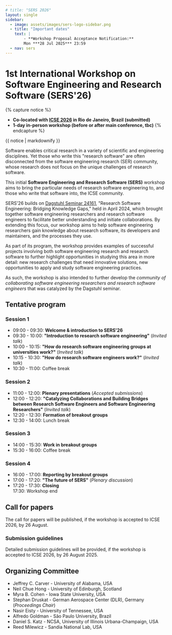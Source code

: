 ```yaml
---
# title: "SERS 2026"
layout: single
sidebar:
  - image: assets/images/sers-logo-sidebar.png
  - title: "Important dates"
    text: |
        - **Workshop Proposal Acceptance Notification:**  
        Mon ***28 Jul 2025*** 23:59
  - nav: sers
---
```


# 1st International Workshop on Software Engineering and Research Software (SERS'26)

{% capture notice %}
- **Co-located with [ICSE 2026](https://conf.researchr.org/home/icse-2026) in Rio de Janeiro, Brazil (submitted)**
- **1-day in-person workshop (before or after main conference, tbc)**
{% endcapture %}

<div class="notice--info" style="text-size: 100%;">{{ notice | markdownify }}</div>

Software enables critical research in a variety of scientific and engineering disciplines. Yet those who write this "research software" are often disconnected from the software engineering research (SER) community, whose research does not focus on the unique challenges of research software.

This initial **Software Engineering and Research Software (SERS)** workshop aims to bring the particular needs of research software engineering to, and those who write that software into, the ICSE community.

SERS'26 builds on [Dagstuhl Seminar 24161](https://dagstuhl.de/24161), "Research Software Engineering: Bridging Knowledge Gaps," held in April 2024, which brought together software engineering researchers and research software engineers to facilitate better understanding and initiate collaborations. By extending this focus, our workshop aims to help software engineering researchers gain knowledge about research software, its developers and maintainers, and the processes they use.

As part of its program, the workshop provides examples of successful projects involving both software engineering research and research software to further highlight opportunities in studying this area in more detail: new research challenges that need innovative solutions, new opportunities to apply and study software engineering practices. 

As such, the workshop is also intended to further develop the *community of collaborating software engineering researchers and research software engineers* that was catalyzed by the Dagstuhl seminar.

## Tentative program

### Session 1

- 09:00 - 09:30: **Welcome & introduction to SERS'26**
- 09:30 - 10:00: **"Introduction to research software engineering"** (*Invited talk*)
- 10:00 - 10:15: **"How do research software engineering groups at universities work?"** (*Invited talk*)
- 10:15 - 10:30: **"How do research software engineers work?"** (*Invited talk*)
- 10:30 - 11:00: Coffee break

### Session 2

- 11:00 - 12:00: **Plenary presentations** (*Accepted submissions*)
- 12:00 - 12:20: **"Catalyzing Collaborations and Building Bridges between Research Software Engineers and Software Engineering Researchers"** (*Invited talk*)
- 12:20 - 12:30: **Formation of breakout groups**
- 12:30 - 14:00: Lunch break

### Session 3

- 14:00 - 15:30: **Work in breakout groups**
- 15:30 - 16:00: Coffee break

### Session 4

- 16:00 - 17:00: **Reporting by breakout groups**
- 17:00 - 17:20: **"The future of SERS"** (*Plenary discussion*)
- 17:20 - 17:30: **Closing**  
17:30: Workshop end

## Call for papers

The call for papers will be published, if the workshop is accepted to ICSE 2026, by 26 August.

### Submission guidelines

Detailed submission guidelines will be provided, if the workshop is accepted to ICSE 2026, by 26 August 2025.

<!-- From BOKSS'21 website
Prospective participants are invited to submit two types of contributions:

Full papers (max 8 pages) will describe concrete contributions to the BoKSS. They will be structured as follows: — A description of the sustainability problem you address. — A description of the SE solution you propose. – A discussion of how results are measurable (e.g., KPIs). – A presentation of the evidence of contribution to sustainability, ideally including real world experiences. – A discussion of the costs and benefits of your approach. – A presentation of the transferable artifacts you are contributing e.g., replication package, code, examples, documentation, educational materials, case studies.

Extended abstracts (max 2 pages) will describe a motivating challenge problem that has ideally emerged from practice. They will be structured as follows: – The context. – The challenge problem. – The current solution/s (if present) and their strengths and weaknesses.

Workshop papers must follow the ICSE 2021 Format and Submission Guideline, but will use a single blind submission process. All submitted papers will be reviewed on the basis of technical quality, relevance, significance, and clarity by the program committee. All workshop papers should be submitted electronically in PDF format through the EasyChair workshop website. Accepted papers will become part of the workshop proceedings.
Important Dates

Workshop paper submissions due [EXTENDED]: Tue 19 January, 2021 (AoE time)
Notification to authors: Mon 22 February, 2021 (AoE time)
Camera-ready copies due: Fri 12 March, 2021 (AoE time) -->

## Organizing Committee

- Jeffrey C. Carver [<i class="fab fa-brands fa-orcid" aria-hidden="true"></i>](https://orcid.org/0000-0002-7824-9151) - University of Alabama, USA
- Neil Chue Hong [<i class="fab fa-brands fa-orcid" aria-hidden="true"></i>](https://orcid.org/0000-0002-8876-7606) - University of Edinburgh, Scotland
- Myra B. Cohen [<i class="fab fa-brands fa-orcid" aria-hidden="true"></i>](https://orcid.org/0000-0003-2443-2425) - Iowa State University, USA
- Stephan Druskat [<i class="fab fa-brands fa-orcid" aria-hidden="true"></i>](https://orcid.org/0000-0003-4925-7248) - German Aerospace Center (DLR), Germany (*Proceedings Chair*)
- Nasir Eisty [<i class="fab fa-brands fa-orcid" aria-hidden="true"></i>](https://orcid.org/0000-0001-5228-4664) - University of Tennessee, USA
- Alfredo Goldman [<i class="fab fa-brands fa-orcid" aria-hidden="true"></i>](https://orcid.org/0000-0001-5746-4154) - São Paulo University, Brazil
- Daniel S. Katz [<i class="fab fa-brands fa-orcid" aria-hidden="true"></i>](https://orcid.org/0000-0001-5934-7525) - NCSA, University of Illinois Urbana-Champaign, USA
- Reed Milewicz [<i class="fab fa-brands fa-orcid" aria-hidden="true"></i>](https://orcid.org/0000-0002-1701-0008) - Sandia National Lab, USA
